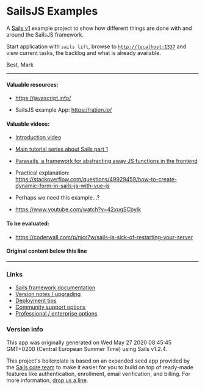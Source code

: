 # SailsJS Examples

A [Sails v1](https://sailsjs.com) example project to show how different things are done with and around the SailsJS framework.

Start application with `sails lift`, browse to [`http://localhost:1337`](http://localhost:1337) and view current tasks, the backlog and what is already available.

Best, Mark

----

#### Valuable resources:
- https://javascript.info/

- SailsJS example App: https://ration.io/

#### Valuable videos:
- [Introduction video](https://www.youtube.com/watch?v=C43gU8G_V8Q)
- [Main tutorial series about Sails part 1](https://www.youtube.com/watch?v=I2BdWa83_-U)

- [Parasails, a framework for abstracting away JS functions in the frontend](https://www.youtube.com/watch?v=NCLx3XbijWA)
- Practical explanation: https://stackoverflow.com/questions/49929459/how-to-create-dynamic-form-in-sails-js-with-vue-js

- Perhaps we need this example...?
- https://www.youtube.com/watch?v=42xugSCbyIk

#### To be evaluated:
- https://coderwall.com/p/njcr7w/sails-js-sick-of-restarting-your-server


#### Original content below this line

----

### Links

+ [Sails framework documentation](https://sailsjs.com/get-started)
+ [Version notes / upgrading](https://sailsjs.com/documentation/upgrading)
+ [Deployment tips](https://sailsjs.com/documentation/concepts/deployment)
+ [Community support options](https://sailsjs.com/support)
+ [Professional / enterprise options](https://sailsjs.com/enterprise)


### Version info

This app was originally generated on Wed May 27 2020 08:45:45 GMT+0200 (Central European Summer Time) using Sails v1.2.4.

<!-- Internally, Sails used [`sails-generate@1.17.2`](https://github.com/balderdashy/sails-generate/tree/v1.17.2/lib/core-generators/new). -->


This project's boilerplate is based on an expanded seed app provided by the [Sails core team](https://sailsjs.com/about) to make it easier for you to build on top of ready-made features like authentication, enrollment, email verification, and billing.  For more information, [drop us a line](https://sailsjs.com/support).


<!--
Note:  Generators are usually run using the globally-installed `sails` CLI (command-line interface).  This CLI version is _environment-specific_ rather than app-specific, thus over time, as a project's dependencies are upgraded or the project is worked on by different developers on different computers using different versions of Node.js, the Sails dependency in its package.json file may differ from the globally-installed Sails CLI release it was originally generated with.  (Be sure to always check out the relevant [upgrading guides](https://sailsjs.com/upgrading) before upgrading the version of Sails used by your app.  If you're stuck, [get help here](https://sailsjs.com/support).)
-->
